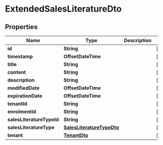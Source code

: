 

# ExtendedSalesLiteratureDto


## Properties

| Name | Type | Description | Notes |
|------------ | ------------- | ------------- | -------------|
|**id** | **String** |  |  [optional] |
|**timestamp** | **OffsetDateTime** |  |  [optional] |
|**title** | **String** |  |  [optional] |
|**content** | **String** |  |  [optional] |
|**description** | **String** |  |  [optional] |
|**modifiedDate** | **OffsetDateTime** |  |  [optional] |
|**expirationDate** | **OffsetDateTime** |  |  [optional] |
|**tenantId** | **String** |  |  [optional] |
|**enrolmentId** | **String** |  |  [optional] |
|**salesLiteratureTypeId** | **String** |  |  [optional] |
|**salesLiteratureType** | [**SalesLiteratureTypeDto**](SalesLiteratureTypeDto.md) |  |  [optional] |
|**tenant** | [**TenantDto**](TenantDto.md) |  |  [optional] |



